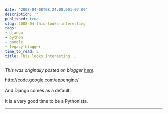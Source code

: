 ```yaml
---
date: '2008-04-08T08:24:00.001-07:00'
description: ''
published: true
slug: 2008-04-this-looks-interesting
tags:
- django
- python
- google
- legacy-blogger
time_to_read: 5
title: This looks interesting...
---
```


*This was originally posted on blogger [here](https://pydanny.blogspot.com/2008/04/this-looks-interesting.html)*.

<a href="http://code.google.com/appengine/">http://code.google.com/appengine/</a><br /><br />And Django comes as a default. <br /><br />It is a very good time to be a Pythonista.

---

